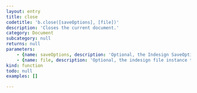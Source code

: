 ```yaml
---
layout: entry
title: close
codetitle: 'b.close([saveOptions], [file])'
description: 'Closes the current document.'
category: Document
subcategory: null
returns: null
parameters:
    - {name: saveOptions, description: 'Optional, the Indesign SaveOptions constant or either true for triggering saving before closing or false for closing without saving.', optional: true, type: [null]}
    - {name: file, description: 'Optional, the indesign file instance to save the document to.', optional: true, type: [File]}
kind: function
todo: null
examples: []

---
```

